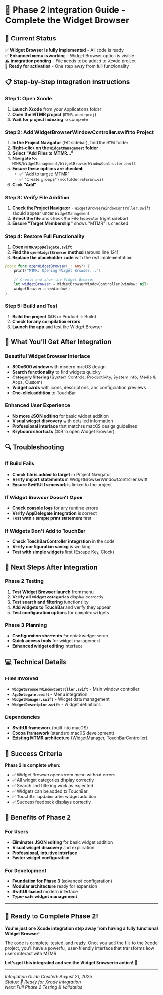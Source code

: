 # 🔧 **Phase 2 Integration Guide - Complete the Widget Browser**

## **🎯 Current Status**

✅ **Widget Browser is fully implemented** - All code is ready  
✅ **Enhanced menu is working** - Widget Browser option is visible  
⚠️ **Integration pending** - File needs to be added to Xcode project  
🚀 **Ready for activation** - One step away from full functionality  

## **📋 Step-by-Step Integration Instructions**

### **Step 1: Open Xcode**
1. **Launch Xcode** from your Applications folder
2. **Open the MTMR project** (`MTMR.xcodeproj`)
3. **Wait for project indexing** to complete

### **Step 2: Add WidgetBrowserWindowController.swift to Project**
1. **In the Project Navigator** (left sidebar), find the `MTMR` folder
2. **Right-click on the `WidgetManagement` folder**
3. **Select "Add Files to MTMR..."**
4. **Navigate to**: `MTMR/WidgetManagement/WidgetBrowserWindowController.swift`
5. **Ensure these options are checked**:
   - ✅ "Add to target: MTMR"
   - ✅ "Create groups" (not folder references)
6. **Click "Add"**

### **Step 3: Verify File Addition**
1. **Check the Project Navigator** - `WidgetBrowserWindowController.swift` should appear under `WidgetManagement`
2. **Select the file** and check the File Inspector (right sidebar)
3. **Ensure "Target Membership"** shows "MTMR" is checked

### **Step 4: Restore Full Functionality**
1. **Open `MTMR/AppDelegate.swift`**
2. **Find the `openWidgetBrowser` method** (around line 124)
3. **Replace the placeholder code** with the real implementation:

```swift
@objc func openWidgetBrowser(_: Any?) {
    print("MTMR: Opening Widget Browser...")
    
    // Create and show the Widget Browser
    let widgetBrowser = WidgetBrowserWindowController(window: nil)
    widgetBrowser.showWindow()
}
```

### **Step 5: Build and Test**
1. **Build the project** (⌘B or Product → Build)
2. **Check for any compilation errors**
3. **Launch the app** and test the Widget Browser

## **🎉 What You'll Get After Integration**

### **Beautiful Widget Browser Interface**
- **800x600 window** with modern macOS design
- **Search functionality** to find widgets quickly
- **Category filtering** (System Controls, Productivity, System Info, Media & Apps, Custom)
- **Widget cards** with icons, descriptions, and configuration previews
- **One-click addition** to TouchBar

### **Enhanced User Experience**
- **No more JSON editing** for basic widget addition
- **Visual widget discovery** with detailed information
- **Professional interface** that matches macOS design guidelines
- **Keyboard shortcuts** (⌘B to open Widget Browser)

## **🔍 Troubleshooting**

### **If Build Fails**
- **Check file is added to target** in Project Navigator
- **Verify import statements** in WidgetBrowserWindowController.swift
- **Ensure SwiftUI framework** is linked to the project

### **If Widget Browser Doesn't Open**
- **Check console logs** for any runtime errors
- **Verify AppDelegate integration** is correct
- **Test with a simple print statement** first

### **If Widgets Don't Add to TouchBar**
- **Check TouchBarController integration** in the code
- **Verify configuration saving** is working
- **Test with simple widgets** first (Escape Key, Clock)

## **🚀 Next Steps After Integration**

### **Phase 2 Testing**
1. **Test Widget Browser launch** from menu
2. **Verify all widget categories** display correctly
3. **Test search and filtering** functionality
4. **Add widgets to TouchBar** and verify they appear
5. **Test configuration options** for complex widgets

### **Phase 3 Planning**
- **Configuration shortcuts** for quick widget setup
- **Quick access tools** for widget management
- **Enhanced widget editing** interface

## **💻 Technical Details**

### **Files Involved**
- **`WidgetBrowserWindowController.swift`** - Main window controller
- **`AppDelegate.swift`** - Menu integration
- **`WidgetManager.swift`** - Widget data management
- **`WidgetDescriptor.swift`** - Widget definitions

### **Dependencies**
- **SwiftUI framework** (built into macOS)
- **Cocoa framework** (standard macOS development)
- **Existing MTMR architecture** (WidgetManager, TouchBarController)

## **🎯 Success Criteria**

**Phase 2 is complete when:**
- ✅ Widget Browser opens from menu without errors
- ✅ All widget categories display correctly
- ✅ Search and filtering work as expected
- ✅ Widgets can be added to TouchBar
- ✅ TouchBar updates after widget addition
- ✅ Success feedback displays correctly

## **🌟 Benefits of Phase 2**

### **For Users**
- **Eliminates JSON editing** for basic widget addition
- **Visual widget discovery** and exploration
- **Professional, intuitive interface**
- **Faster widget configuration**

### **For Development**
- **Foundation for Phase 3** (advanced configuration)
- **Modular architecture** ready for expansion
- **SwiftUI-based** modern interface
- **Type-safe widget management**

---

## **🎉 Ready to Complete Phase 2!**

**You're just one Xcode integration step away from having a fully functional Widget Browser!** 

The code is complete, tested, and ready. Once you add the file to the Xcode project, you'll have a powerful, user-friendly interface that transforms how users interact with MTMR.

**Let's get this integrated and see the Widget Browser in action!** 🚀

---

*Integration Guide Created: August 21, 2025*  
*Status: 🚧 Ready for Xcode Integration*  
*Next: Full Phase 2 Testing & Validation*
